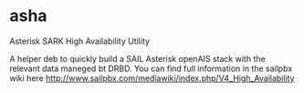 asha
====

Asterisk SARK High Availability Utility

A helper deb to quickly build a SAIL Asterisk openAIS stack with the relevant data maneged bt DRBD.  You can find full information in the sailpbx wiki here http://www.sailpbx.com/mediawiki/index.php/V4_High_Availability
